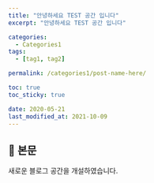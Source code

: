 ```yaml
---
title: "안녕하세요 TEST 공간 입니다"
excerpt: "안녕하세요 TEST 공간 입니다"

categories:
  - Categories1
tags:
  - [tag1, tag2]

permalink: /categories1/post-name-here/

toc: true
toc_sticky: true

date: 2020-05-21
last_modified_at: 2021-10-09
---
```


## 🦥 본문

새로운 블로그 공간을 개설하였습니다.
